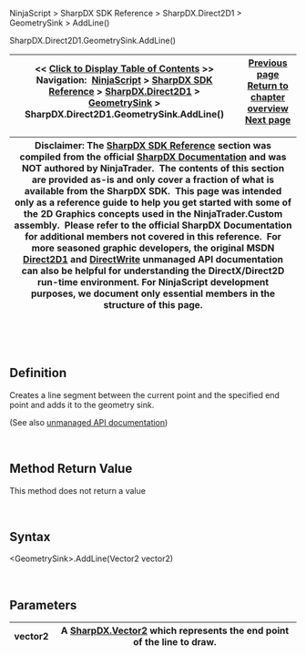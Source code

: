 ﻿


NinjaScript \> SharpDX SDK Reference \> SharpDX.Direct2D1 \> GeometrySink \> AddLine()






















SharpDX.Direct2D1\.GeometrySink.AddLine()







| \<\< [Click to Display Table of Contents](sharpdx_direct2d1_geometrysink_addline.md) \>\> **Navigation:**     [NinjaScript](ninjascript-1.md) \> [SharpDX SDK Reference](sharpdx_sdk_reference-1.md) \> [SharpDX.Direct2D1](sharpdx_direct2d1-1.md) \> [GeometrySink](sharpdx_direct2d1_geometrysink-1.md) \> SharpDX.Direct2D1\.GeometrySink.AddLine() | [Previous page](sharpdx_direct2d1_geometrysink_addarc-1.md) [Return to chapter overview](sharpdx_direct2d1_geometrysink-1.md) [Next page](sharpdx_direct2d1_geometrysink_addlines-1.md) |
| --- | --- |













| Disclaimer: The [SharpDX SDK Reference](sharpdx_sdk_reference-1.md) section was compiled from the official [SharpDX Documentation](http://sharpdx.org/) and was NOT authored by NinjaTrader.  The contents of this section are provided as\-is and only cover a fraction of what is available from the SharpDX SDK.  This page was intended only as a reference guide to help you get started with some of the 2D Graphics concepts used in the NinjaTrader.Custom assembly.  Please refer to the official SharpDX Documentation for additional members not covered in this reference.  For more seasoned graphic developers, the original MSDN [Direct2D1](https://msdn.microsoft.com/en-us/library/windows/desktop/dd370990.aspx) and [DirectWrite](https://msdn.microsoft.com/en-us/library/windows/desktop/dd368038.aspx) unmanaged API documentation can also be helpful for understanding the DirectX/Direct2D run\-time environment. For NinjaScript development purposes, we document only essential members in the structure of this page. |
| --- |



 


 


## Definition


Creates a line segment between the current point and the specified end point and adds it to the geometry sink.


(See also [unmanaged API documentation](https://msdn.microsoft.com/en-us/library/dd316604.aspx))


 


## Method Return Value


This method does not return a value


 


## Syntax


\<GeometrySink\>.AddLine(Vector2 vector2\)


 


## Parameters




| vector2 | A [SharpDX.Vector2](sharpdx_vector2-1.md) which represents the end point of the line to draw. |
| --- | --- |









